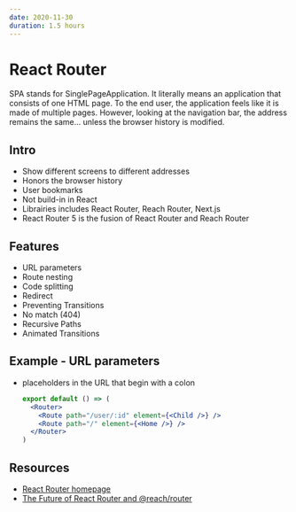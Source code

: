 ```yaml
---
date: 2020-11-30
duration: 1.5 hours
---
```


# React Router

SPA stands for SinglePageApplication. It literally means an application that consists of one HTML page. To the end user, the application feels like it is made of multiple pages. However, looking at the navigation bar, the address remains the same... unless the browser history is modified.

## Intro

* Show different screens to different addresses
* Honors the browser history
* User bookmarks
* Not build-in in React
* Librairies includes React Router, Reach Router, Next.js
* React Router 5 is the fusion of React Router and Reach Router

## Features

* URL parameters
* Route nesting
* Code splitting
* Redirect
* Preventing Transitions
* No match (404)
* Recursive Paths
* Animated Transitions

## Example - URL parameters

* placeholders in the URL that begin with a colon
  ```jsx
  export default () => (
    <Router>
      <Route path="/user/:id" element={<Child />} />
      <Route path="/" element={<Home />} />
    </Router>
  )
  ```

## Resources

* [React Router homepage](https://reactrouter.com/)
* [The Future of React Router and @reach/router](https://reacttraining.com/blog/reach-react-router-future/)
